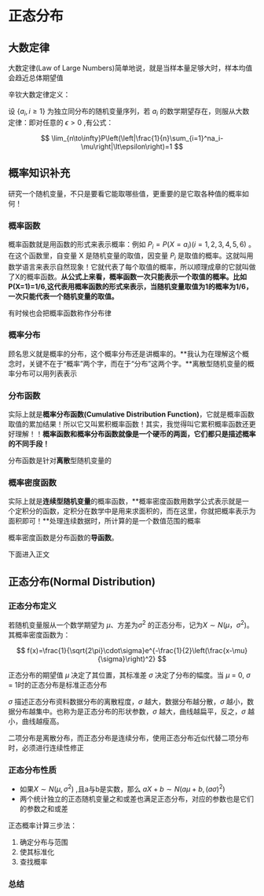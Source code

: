 # 正态分布


## 大数定律

大数定律(Law of Large Numbers)简单地说，就是当样本量足够大时，样本均值会趋近总体期望值

辛钦大数定律定义：

设 $\{a_i,i\geq 1\}$ 为独立同分布的随机变量序列，若 $a_i$ 的数学期望存在，则服从大数定律：即对任意的 $\epsilon\gt 0$ ,有公式：

$$
\lim_{n\to\infty}P\left(\left|\frac{1}{n}\sum_{i=1}^na_i-\mu\right|\lt\epsilon\right)=1
$$

## 概率知识补充

研究一个随机变量，不只是要看它能取哪些值，更重要的是它取各种值的概率如何！

### 概率函数

概率函数就是用函数的形式来表示概率：例如 $P_i=P(X=a_i)(i=1,2,3,4,5,6)$ 。在这个函数里，自变量 X 是随机变量的取值，因变量 $P_i$ 是取值的概率。这就叫用数学语言来表示自然现象！它就代表了每个取值的概率，所以顺理成章的它就叫做了X的概率函数。**从公式上来看，概率函数一次只能表示一个取值的概率。比如P(X=1)=1/6,这代表用概率函数的形式来表示，当随机变量取值为1的概率为1/6，一次只能代表一个随机变量的取值。**

有时候也会把概率函数称作分布律

### 概率分布

顾名思义就是概率的分布，这个概率分布还是讲概率的。**我认为在理解这个概念时，关键不在于“概率”两个字，而在于“分布”这两个字。**离散型随机变量的概率分布可以用列表表示

### 分布函数

实际上就是**概率分布函数(Cumulative Distribution Function)**，它就是概率函数取值的累加结果！所以它又叫累积概率函数！其实，我觉得叫它累积概率函数还更好理解！！**概率函数和概率分布函数就像是一个硬币的两面，它们都只是描述概率的不同手段！**

分布函数是针对**离散**型随机变量的

### 概率密度函数

实际上就是**连续型随机变量**的概率函数，**概率密度函数用数学公式表示就是一个定积分的函数，定积分在数学中是用来求面积的，而在这里，你就把概率表示为面积即可！**处理连续数据时，所计算的是一个数值范围的概率

概率密度函数是分布函数的**导函数**。

下面进入正文

## 正态分布(Normal Distribution)

### 正态分布定义

若随机变量服从一个数学期望为 $\mu$、方差为$\sigma^2$ 的正态分布，记为$X\sim{N(\mu，\sigma^2)}$。其概率密度函数为：

$$
f(x)=\frac{1}{\sqrt{2\pi}\cdot\sigma}e^{-\frac{1}{2}\left(\frac{x-\mu}{\sigma}\right)^2}
$$

正态分布的期望值 $\mu$ 决定了其位置，其标准差 $\sigma$ 决定了分布的幅度。当 $\mu$  = 0, $\sigma$  = 1时的正态分布是标准正态分布

$\sigma$ 描述正态分布资料数据分布的离散程度，$\sigma$ 越大，数据分布越分散，$\sigma$ 越小，数据分布越集中。也称为是正态分布的形状参数，$\sigma$ 越大，曲线越扁平，反之，$\sigma$ 越小，曲线越瘦高。

二项分布是离散分布，而正态分布是连续分布，使用正态分布近似代替二项分布时，必须进行连续性修正

### 正态分布性质

- 如果$X\sim{N(\mu,\sigma^2)}$ ,且a与b是实数，那么 $aX+b\sim{N(a\mu+b,(a\sigma)^2)}$ 
- 两个统计独立的正态随机变量之和或差也满足正态分布，对应的参数也是它们的参数之和或差

正态概率计算三步法：

1. 确定分布与范围
2. 使其标准化
3. 查找概率

### 总结

<img src="https://i0.hdslb.com/bfs/album/9ae3b0d7650ad0995eb5ebfe7b20a0e17d06fd95.png@1e_1c.webp" title="" alt="" data-align="center">

